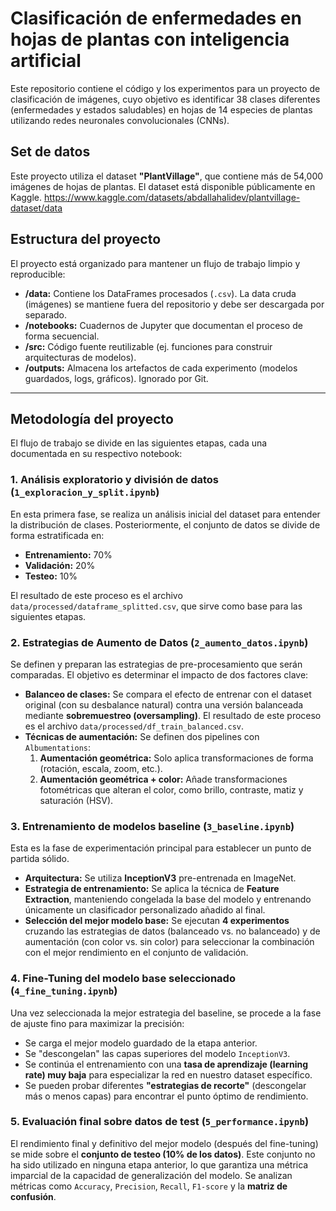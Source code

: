 # Clasificación de enfermedades en hojas de plantas con inteligencia artificial

Este repositorio contiene el código y los experimentos para un proyecto de clasificación de imágenes, cuyo objetivo es identificar 38 clases diferentes (enfermedades y estados saludables) en hojas de 14 especies de plantas utilizando redes neuronales convolucionales (CNNs).

## Set de datos

Este proyecto utiliza el dataset **"PlantVillage"**, que contiene más de 54,000 imágenes de hojas de plantas. El dataset está disponible públicamente en Kaggle.
https://www.kaggle.com/datasets/abdallahalidev/plantvillage-dataset/data

## Estructura del proyecto
El proyecto está organizado para mantener un flujo de trabajo limpio y reproducible:
* **/data:** Contiene los DataFrames procesados (`.csv`). La data cruda (imágenes) se mantiene fuera del repositorio y debe ser descargada por separado.
* **/notebooks:** Cuadernos de Jupyter que documentan el proceso de forma secuencial.
* **/src:** Código fuente reutilizable (ej. funciones para construir arquitecturas de modelos).
* **/outputs:** Almacena los artefactos de cada experimento (modelos guardados, logs, gráficos). Ignorado por Git.

---

## Metodología del proyecto
El flujo de trabajo se divide en las siguientes etapas, cada una documentada en su respectivo notebook:

### 1. Análisis exploratorio y división de datos (`1_exploracion_y_split.ipynb`)
En esta primera fase, se realiza un análisis inicial del dataset para entender la distribución de clases. Posteriormente, el conjunto de datos se divide de forma estratificada en:
* **Entrenamiento:** 70%
* **Validación:** 20%
* **Testeo:** 10%

El resultado de este proceso es el archivo `data/processed/dataframe_splitted.csv`, que sirve como base para las siguientes etapas.

### 2. Estrategias de Aumento de Datos (`2_aumento_datos.ipynb`)
Se definen y preparan las estrategias de pre-procesamiento que serán comparadas. El objetivo es determinar el impacto de dos factores clave:

* **Balanceo de clases:** Se compara el efecto de entrenar con el dataset original (con su desbalance natural) contra una versión balanceada mediante **sobremuestreo (oversampling)**. El resultado de este proceso es el archivo `data/processed/df_train_balanced.csv`.
* **Técnicas de aumentación:** Se definen dos pipelines con `Albumentations`:
    1.  **Aumentación geométrica:** Solo aplica transformaciones de forma (rotación, escala, zoom, etc.).
    2.  **Aumentación geométrica + color:** Añade transformaciones fotométricas que alteran el color, como brillo, contraste, matiz y saturación (HSV).

### 3. Entrenamiento de modelos baseline (`3_baseline.ipynb`)
Esta es la fase de experimentación principal para establecer un punto de partida sólido.
* **Arquitectura:** Se utiliza **InceptionV3** pre-entrenada en ImageNet.
* **Estrategia de entrenamiento:** Se aplica la técnica de **Feature Extraction**, manteniendo congelada la base del modelo y entrenando únicamente un clasificador personalizado añadido al final.
* **Selección del mejor modelo base:** Se ejecutan **4 experimentos** cruzando las estrategias de datos (balanceado vs. no balanceado) y de aumentación (con color vs. sin color) para seleccionar la combinación con el mejor rendimiento en el conjunto de validación.

### 4. Fine-Tuning del modelo base seleccionado (`4_fine_tuning.ipynb`)
Una vez seleccionada la mejor estrategia del baseline, se procede a la fase de ajuste fino para maximizar la precisión:
* Se carga el mejor modelo guardado de la etapa anterior.
* Se "descongelan" las capas superiores del modelo `InceptionV3`.
* Se continúa el entrenamiento con una **tasa de aprendizaje (learning rate) muy baja** para especializar la red en nuestro dataset específico.
* Se pueden probar diferentes **"estrategias de recorte"** (descongelar más o menos capas) para encontrar el punto óptimo de rendimiento.

### 5. Evaluación final sobre datos de test (`5_performance.ipynb`)
El rendimiento final y definitivo del mejor modelo (después del fine-tuning) se mide sobre el **conjunto de testeo (10% de los datos)**. Este conjunto no ha sido utilizado en ninguna etapa anterior, lo que garantiza una métrica imparcial de la capacidad de generalización del modelo. Se analizan métricas como `Accuracy`, `Precision`, `Recall`, `F1-score` y la **matriz de confusión**.
